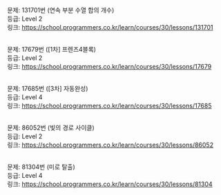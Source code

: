 문제: 131701번 (연속 부분 수열 합의 개수) <br/>
등급: Level 2 <br/>
링크: https://school.programmers.co.kr/learn/courses/30/lessons/131701 <br/>
 <br/>

문제: 17679번 ([1차] 프렌즈4블록) <br/>
등급: Level 2 <br/>
링크: https://school.programmers.co.kr/learn/courses/30/lessons/17679 <br/>
 <br/>

문제: 17685번 ([3차] 자동완성) <br/>
등급: Level 4 <br/>
링크: https://school.programmers.co.kr/learn/courses/30/lessons/17685 <br/>
 <br/>

문제: 86052번 (빛의 경로 사이클) <br/>
등급: Level 2 <br/>
링크: https://school.programmers.co.kr/learn/courses/30/lessons/86052 <br/>
 <br/>

문제: 81304번 (미로 탈출) <br/>
등급: Level 4 <br/>
링크: https://school.programmers.co.kr/learn/courses/30/lessons/81304 <br/>
